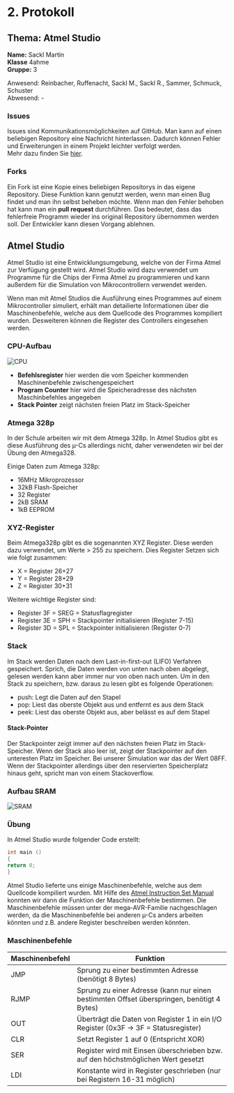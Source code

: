 # 2. Protokoll
## Thema: Atmel Studio  
**Name:** Sackl Martin   
**Klasse** 4ahme    
**Gruppe:** 3

Anwesend: Reinbacher, Ruffenacht, Sackl M., Sackl R., Sammer, Schmuck, Schuster   
Abwesend: -  

### Issues  
Issues sind Kommunikationsmöglichkeiten auf GitHub. Man kann auf einen beliebigen Repository eine Nachricht hinterlassen. Dadurch können Fehler und Erweiterungen in einem Projekt leichter verfolgt werden.  
Mehr dazu finden Sie [hier](https://guides.github.com/features/issues/).  

### Forks  
Ein Fork ist eine Kopie eines beliebigen Repositorys in das eigene Repository. Diese Funktion kann genutzt werden, wenn man einen Bug findet und man ihn selbst beheben möchte. Wenn man den Fehler behoben hat kann man ein **pull request** durchführen. Das bedeutet, dass das fehlerfreie Programm wieder ins original Repository übernommen werden soll. Der Entwickler kann diesen Vorgang ablehnen.  

## Atmel Studio  
Atmel Studio ist eine Entwicklungsumgebung, welche von der Firma Atmel zur Verfügung gestellt wird. Atmel Studio wird dazu verwendet um Programme für die Chips der Firma Atmel zu programmieren und kann außerdem für die Simulation von Mikrocontrollern verwendet werden.  

Wenn man mit Atmel Studios die Ausführung eines Programmes auf einem Mikrocontroller simuliert, erhält man detailierte Informationen über die Maschinenbefehle, welche aus dem Quellcode des Programmes kompiliert wurden. Desweiteren können die Register des Controllers eingesehen werden.  

### CPU-Aufbau  
![CPU](https://github.com/HTLMechatronics/m14-la1-sx/blob/sacmam14/sacmam14/CPU.PNG)  

* **Befehlsregister**  hier werden die vom Speicher kommenden Maschinenbefehle zwischengespeichert  
* **Program Counter** hier wird die Speicheradresse des nächsten Maschinbefehles angegeben    
* **Stack Pointer** zeigt nächsten freien Platz im Stack-Speicher  

### Atmega 328p  
In der Schule arbeiten wir mit dem Atmega 328p. In Atmel Studios gibt es diese Ausführung des µ-Cs allerdings nicht, daher verwendeten wir bei der Übung den Atmega328.  

Einige Daten zum Atmega 328p:  

* 16MHz Mikroprozessor  
* 32kB Flash-Speicher  
* 32 Register  
* 2kB SRAM  
* 1kB EEPROM  

### XYZ-Register  
Beim Atmega328p gibt es die sogenannten XYZ Register. Diese werden dazu verwendet, um Werte > 255 zu speichern. Dies Register Setzen sich wie folgt zusammen:  

* X = Register 26+27  
* Y = Register 28+29  
* Z = Register 30+31  

Weitere wichtige Register sind:  

* Register 3F = SREG = Statusflagregister  
* Register 3E = SPH = Stackpointer initialisieren (Register 7-15)  
* Register 3D = SPL = Stackpointer initialisieren (Register 0-7)  

### Stack  
Im Stack werden Daten nach dem Last-in-first-out (LIFO) Verfahren gespeichert. Sprich, die Daten werden von unten nach oben abgelegt, gelesen werden kann aber immer nur von oben nach unten. Um in den Stack zu speichern, bzw. daraus zu lesen gibt es folgende Operationen:  

* push: Legt die Daten auf den Stapel  
* pop: Liest das oberste Objekt aus und entfernt es aus dem Stack  
* peek: Liest das oberste Objekt aus, aber belässt es auf dem Stapel  

#### Stack-Pointer  
Der Stackpointer zeigt immer auf den nächsten freien Platz im Stack-Speicher. Wenn der Stack also leer ist, zeigt der Stackpointer auf den unteresten Platz im Speicher. Bei unserer Simulation war das der Wert 08FF. Wenn der Stackpointer allerdings über den reservierten Speicherplatz hinaus geht, spricht man von einem Stackoverflow.  

### Aufbau SRAM  
![SRAM](https://github.com/HTLMechatronics/m14-la1-sx/blob/sacmam14/sacmam14/SRAM_Aufbau.PNG)  

### Übung  
In Atmel Studio wurde folgender Code erstellt:  
```c  
int main ()  
{  
return 0;  
}  
```  
Atmel Studio lieferte uns einige Maschinenbefehle, welche aus dem Quellcode kompiliert wurden. Mit Hilfe des [Atmel Instruction Set Manual](http://www.atmel.com/images/Atmel-0856-AVR-Instruction-Set-Manual.pdf) konnten wir dann die Funktion der Maschinenbefehle bestimmen. Die Maschinenbefehle müssen unter der mega-AVR-Familie nachgeschlagen werden, da die Maschinenbefehle bei anderen µ-Cs anders arbeiten könnten und z.B. andere Register beschreiben werden könnten.  

### Maschinenbefehle  
Maschinenbefehl | Funktion  
--------------- | --------  
JMP | Sprung zu einer bestimmten Adresse (benötigt 8 Bytes)  
RJMP | Sprung zu einer Adresse (kann nur einen bestimmten Offset überspringen, benötigt 4 Bytes)  
OUT | Überträgt die Daten von Register 1 in ein I/O Register  (0x3F -> 3F = Statusregister)   
CLR | Setzt Register 1 auf 0 (Entspricht XOR)  
SER |  Register wird mit Einsen überschrieben bzw. auf den höchstmöglichen Wert gesetzt 
LDI | Konstante wird in Register geschrieben (nur bei Registern 16-31 möglich)  




